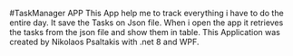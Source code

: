 #TaskManager APP
This App help me to track everything i have to do the entire day. It save the Tasks on Json file. 
When i open the app it retrieves the tasks from the json file and show them in table.
This Application was created by Nikolaos Psaltakis with .net 8 and WPF.

